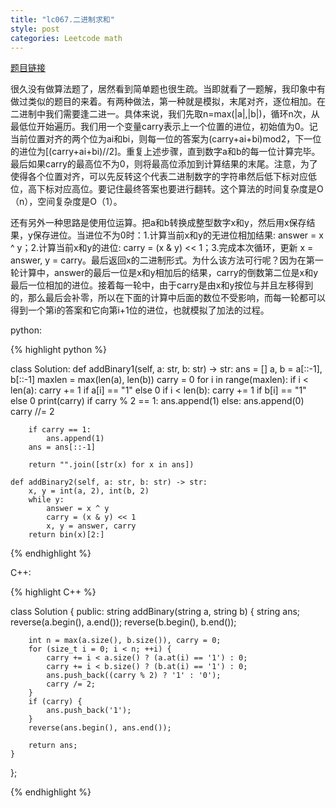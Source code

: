 ```yaml
---
title: "lc067.二进制求和"
style: post
categories: Leetcode math
---
```


[题目链接](https://leetcode-cn.com/problems/add-binary/)

很久没有做算法题了，居然看到简单题也很生疏。当即就看了一题解，我印象中有做过类似的题目的来着。有两种做法，第一种就是模拟，末尾对齐，逐位相加。在二进制中我们需要逢二进一。具体来说，我们先取n=max(|a|,|b|)，循环n次，从最低位开始遍历。我们用一个变量carry表示上一个位置的进位，初始值为0。记当前位置对齐的两个位为ai和bi，则每一位的答案为(carry+ai+bi)mod2，下一位的进位为[(carry+ai+bi)//2]。重复上述步骤，直到数字a和b的每一位计算完毕。最后如果carry的最高位不为0，则将最高位添加到计算结果的末尾。注意，为了使得各个位置对齐，可以先反转这个代表二进制数字的字符串然后低下标对应低位，高下标对应高位。要记住最终答案也要进行翻转。这个算法的时间复杂度是O（n），空间复杂度是O（1）。

还有另外一种思路是使用位运算。把a和b转换成整型数字x和y，然后用x保存结果，y保存进位。当进位不为0时：1.计算当前x和y的无进位相加结果: answer = x ^ y；2.计算当前x和y的进位: carry = (x & y) << 1；3.完成本次循环，更新 x = answer, y = carry。最后返回x的二进制形式。为什么该方法可行呢？因为在第一轮计算中，answer的最后一位是x和y相加后的结果，carry的倒数第二位是x和y最后一位相加的进位。接着每一轮中，由于carry是由x和y按位与并且左移得到的，那么最后会补零，所以在下面的计算中后面的数位不受影响，而每一轮都可以得到一个第i的答案和它向第i+1位的进位，也就模拟了加法的过程。

python:

{% highlight python %}

class Solution:
    def addBinary1(self, a: str, b: str) -> str:
        ans = []
        a, b = a[::-1], b[::-1]
        maxlen = max(len(a), len(b))
        carry = 0
        for i in range(maxlen):
            if i < len(a):
                carry += 1 if a[i] == "1" else 0
            if i < len(b):
                carry += 1 if b[i] == "1" else 0
            print(carry)
            if carry % 2 == 1:
                ans.append(1)
            else:
                ans.append(0)
            carry //= 2

        if carry == 1:
            ans.append(1)
        ans = ans[::-1]

        return "".join([str(x) for x in ans])
		
    def addBinary2(self, a: str, b: str) -> str:
        x, y = int(a, 2), int(b, 2)
        while y:
            answer = x ^ y
            carry = (x & y) << 1
            x, y = answer, carry
        return bin(x)[2:]
{% endhighlight %}

C++:

{% highlight C++ %}

class Solution {
public:
    string addBinary(string a, string b) {
        string ans;
        reverse(a.begin(), a.end());
        reverse(b.begin(), b.end());

        int n = max(a.size(), b.size()), carry = 0;
        for (size_t i = 0; i < n; ++i) {
            carry += i < a.size() ? (a.at(i) == '1') : 0;
            carry += i < b.size() ? (b.at(i) == '1') : 0;
            ans.push_back((carry % 2) ? '1' : '0');
            carry /= 2;
        }
        if (carry) {
            ans.push_back('1');
        }
        reverse(ans.begin(), ans.end());

        return ans;
    }
};

{% endhighlight %}
